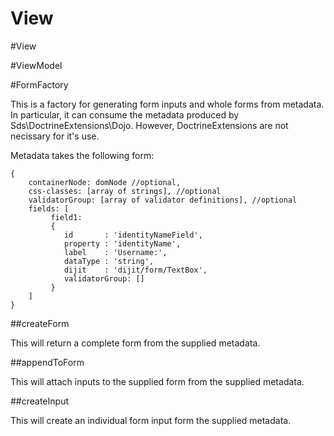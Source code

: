 View
====

#View


#ViewModel


#FormFactory

This is a factory for generating form inputs and whole forms from metadata. In particular,
it can consume the metadata produced by Sds\DoctrineExtensions\Dojo. However, DoctrineExtensions
are not necissary for it's use.

Metadata takes the following form:

    {
        containerNode: domNode //optional,
        css-classes: [array of strings], //optional
        validatorGroup: [array of validator definitions], //optional
        fields: [
             field1:
             {
                id       : 'identityNameField',
                property : 'identityName',
                label    : 'Username:',
                dataType : 'string',
                dijit    : 'dijit/form/TextBox',
                validatorGroup: []
             }
        ]
    }

##createForm

This will return a complete form from the supplied metadata.

##appendToForm

This will attach inputs to the supplied form from the supplied metadata.

##createInput

This will create an individual form input form the supplied metadata.